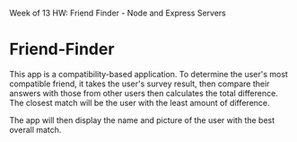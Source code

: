 Week of 13 HW: Friend Finder - Node and Express Servers


# Friend-Finder

This app is a compatibility-based application. To determine the user's most compatible friend, it takes the user's survey result, then compare their answers with those from other users then calculates the total difference.  The closest match will be the user with the least amount of difference.

The app will then display the name and picture of the user with the best overall match.
